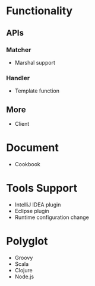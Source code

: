 # Functionality

## APIs

### Matcher
* Marshal support

### Handler
* Template function

## More
* Client

# Document
* Cookbook

# Tools Support
* IntelliJ IDEA plugin
* Eclipse plugin
* Runtime configuration change

# Polyglot
* Groovy
* Scala
* Clojure
* Node.js